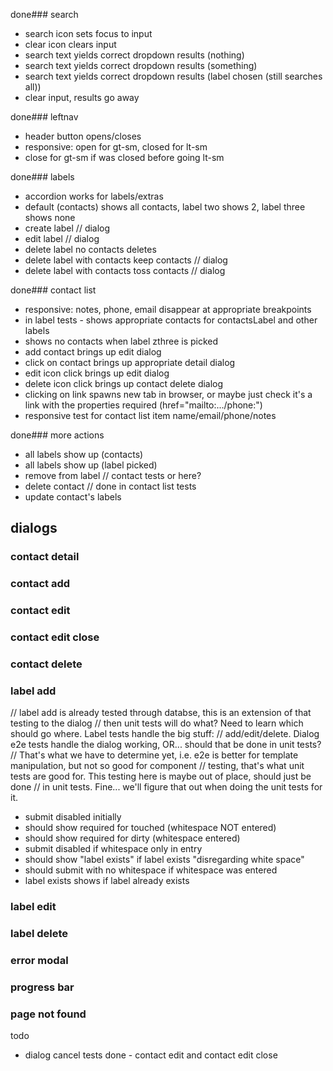 
done### search
* search icon sets focus to input
* clear icon clears input
* search text yields correct dropdown results (nothing)
* search text yields correct dropdown results (something)
* search text yields correct dropdown results (label chosen (still searches all))
* clear input, results go away

done### leftnav
* header button opens/closes
* responsive: open for gt-sm, closed for lt-sm
* close for gt-sm if was closed before going lt-sm

done### labels
* accordion works for labels/extras
* default (contacts) shows all contacts, label two shows 2, label three shows none
* create label // dialog
* edit label // dialog
* delete label no contacts deletes
* delete label with contacts keep contacts // dialog
* delete label with contacts toss contacts // dialog

done### contact list
* responsive: notes, phone, email disappear at appropriate breakpoints
* in label tests - shows appropriate contacts for contactsLabel and other labels
* shows no contacts when label zthree is picked
* add contact brings up edit dialog
* click on contact brings up appropriate detail dialog
* edit icon click brings up edit dialog
* delete icon click brings up contact delete dialog
* clicking on link spawns new tab in browser, or maybe just check it's a link with the properties required (href="mailto:.../phone:")
* responsive test for contact list item name/email/phone/notes 


done### more actions
* all labels show up (contacts)
* all labels show up (label picked)
* remove from label // contact tests or here?
* delete contact // done in contact list tests
* update contact's labels



## dialogs
### contact detail 
### contact add
### contact edit 
### contact edit close
### contact delete 

### label add
// label add is already tested through databse, this is an extension of that testing to the dialog
// then unit tests will do what? Need to learn which should go where. Label tests handle the big stuff:
// add/edit/delete. Dialog e2e tests handle the dialog working, OR... should that be done in unit tests? 
// That's what we have to determine yet, i.e. e2e is better for template manipulation, but not so good for component
// testing, that's what unit tests are good for. This testing here is maybe out of place, should just be done
// in unit tests. Fine... we'll figure that out when doing the unit tests for it.

* submit disabled initially
* should show required for touched (whitespace NOT entered)
* should show required for dirty (whitespace entered)
* submit disabled if whitespace only in entry
* should show "label exists" if label exists "disregarding white space"
* should submit with no whitespace if whitespace was entered
* label exists shows if label already exists




### label edit
### label delete

### error modal
### progress bar
### page not found


todo
* dialog cancel tests
done - contact edit and contact edit close
